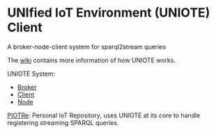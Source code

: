 # UNIfied IoT Environment (UNIOTE) Client

A broker-node-client system for sparql2stream queries

The [wiki](https://github.com/eugenesiow/UNIOTE-Node/wiki) contains more information of how UNIOTE works. 

UNIOTE System:
* [Broker](https://github.com/eugenesiow/uniote-broker)
* [Client](https://github.com/eugenesiow/uniote-client)
* [Node](https://github.com/eugenesiow/uniote-node)

[PIOTRe](https://github.com/eugenesiow/piotre): Personal IoT Repository, uses UNIOTE at its core to handle registering streaming SPARQL queries.

